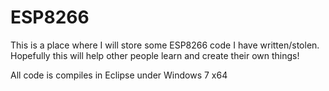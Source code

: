 # ESP8266

This is a place where I will store some ESP8266 code I have written/stolen. Hopefully this will help other people learn and create their own things!


All code is compiles in Eclipse under Windows 7 x64
